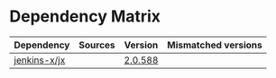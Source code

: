 # Dependency Matrix

Dependency | Sources | Version | Mismatched versions
---------- | ------- | ------- | -------------------
[jenkins-x/jx](https://github.com/jenkins-x/jx) |  | [2.0.588](https://github.com/jenkins-x/jx/releases/tag/v2.0.588) | 
